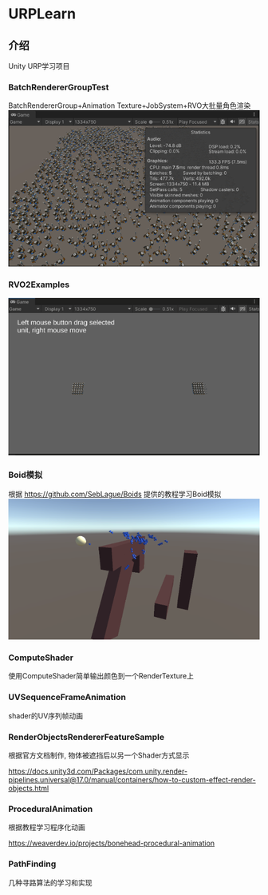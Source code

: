 # URPLearn

## 介绍
Unity URP学习项目

### BatchRendererGroupTest
BatchRendererGroup+Animation Texture+JobSystem+RVO大批量角色渲染
![效果图](images/BatchRendererGroupTest.png)

### RVO2Examples
![效果图](images/RVO2Test.gif)

### Boid模拟
根据 https://github.com/SebLague/Boids 提供的教程学习Boid模拟
![效果图](images/boid效果图.png)
### ComputeShader 
使用ComputeShader简单输出颜色到一个RenderTexture上
### UVSequenceFrameAnimation
shader的UV序列帧动画
### RenderObjectsRendererFeatureSample
根据官方文档制作, 物体被遮挡后以另一个Shader方式显示

https://docs.unity3d.com/Packages/com.unity.render-pipelines.universal@17.0/manual/containers/how-to-custom-effect-render-objects.html
### ProceduralAnimation
根据教程学习程序化动画

https://weaverdev.io/projects/bonehead-procedural-animation
### PathFinding
几种寻路算法的学习和实现
